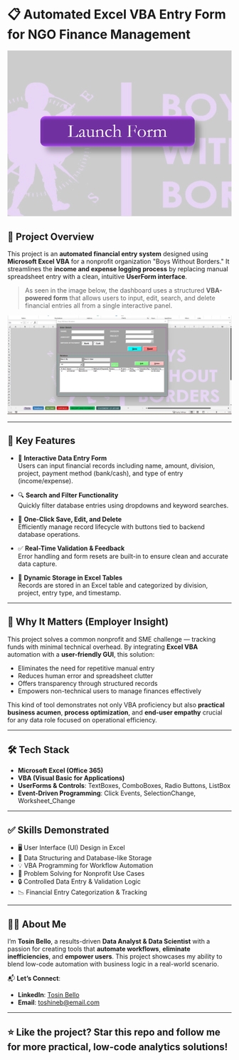 # 📋 Automated Excel VBA Entry Form for NGO Finance Management

![Launch Form](/Launch.png)

## 📌 Project Overview

This project is an **automated financial entry system** designed using **Microsoft Excel VBA** for a nonprofit organization "Boys Without Borders." It streamlines the **income and expense logging process** by replacing manual spreadsheet entry with a clean, intuitive **UserForm interface**.

> As seen in the image below, the dashboard uses a structured **VBA-powered form** that allows users to input, edit, search, and delete financial entries all from a single interactive panel.

![VBA Form in Action](/form.png)

---

## 🚀 Key Features

- 🧾 **Interactive Data Entry Form**  
  Users can input financial records including name, amount, division, project, payment method (bank/cash), and type of entry (income/expense).

- 🔍 **Search and Filter Functionality**  
  Quickly filter database entries using dropdowns and keyword searches.

- 💾 **One-Click Save, Edit, and Delete**  
  Efficiently manage record lifecycle with buttons tied to backend database operations.

- ✅ **Real-Time Validation & Feedback**  
  Error handling and form resets are built-in to ensure clean and accurate data capture.

- 📂 **Dynamic Storage in Excel Tables**  
  Records are stored in an Excel table and categorized by division, project, entry type, and timestamp.

---

## 🧠 Why It Matters (Employer Insight)

This project solves a common nonprofit and SME challenge — tracking funds with minimal technical overhead. By integrating **Excel VBA** automation with a **user-friendly GUI**, this solution:

- Eliminates the need for repetitive manual entry
- Reduces human error and spreadsheet clutter
- Offers transparency through structured records
- Empowers non-technical users to manage finances effectively

This kind of tool demonstrates not only VBA proficiency but also **practical business acumen**, **process optimization**, and **end-user empathy** crucial for any data role focused on operational efficiency.

---

## 🛠 Tech Stack

- **Microsoft Excel (Office 365)**  
- **VBA (Visual Basic for Applications)**  
- **UserForms & Controls**: TextBoxes, ComboBoxes, Radio Buttons, ListBox  
- **Event-Driven Programming**: Click Events, SelectionChange, Worksheet_Change

---

## ✅ Skills Demonstrated

- 🖥️ User Interface (UI) Design in Excel  
- 🧩 Data Structuring and Database-like Storage  
- 💡 VBA Programming for Workflow Automation  
- 🧠 Problem Solving for Nonprofit Use Cases  
- 🔒 Controlled Data Entry & Validation Logic  
- 📉 Financial Entry Categorization & Tracking

---

## 👨‍💼 About Me

I’m **Tosin Bello**, a results-driven **Data Analyst & Data Scientist** with a passion for creating tools that **automate workflows**, **eliminate inefficiencies**, and **empower users**. This project showcases my ability to blend low-code automation with business logic in a real-world scenario.

📬 **Let’s Connect**:  
- **LinkedIn**: [Tosin Bello](https://www.linkedin.com/in/tosinbellofin)  
- **Email**: toshineb@email.com

---

## ⭐ Like the project? Star this repo and follow me for more practical, low-code analytics solutions!
